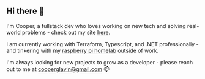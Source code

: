 ## Hi there 👋

I'm Cooper, a fullstack dev who loves working on new tech and solving real-world problems - check out my site [here](https://cglavin50.github.io/portfolio/).

I am currently working with Terraform, Typescript, and .NET professionally - and tinkering with my [raspberry pi homelab](https://github.com/cglavin50/homelab) outside of work.

I'm always looking for new projects to grow as a developer - please reach out to me at [cooperglavin@gmail.com](mailto:cooperglavin@gmail.com) 📫
